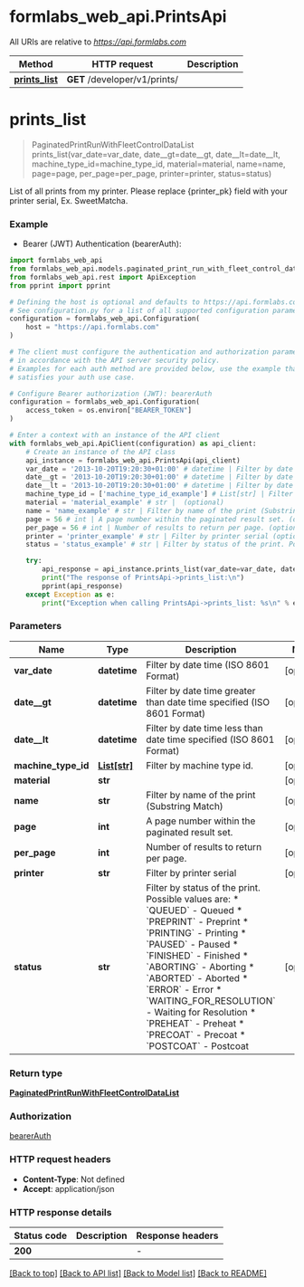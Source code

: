 # formlabs_web_api.PrintsApi

All URIs are relative to *https://api.formlabs.com*

Method | HTTP request | Description
------------- | ------------- | -------------
[**prints_list**](PrintsApi.md#prints_list) | **GET** /developer/v1/prints/ | 


# **prints_list**
> PaginatedPrintRunWithFleetControlDataList prints_list(var_date=var_date, date__gt=date__gt, date__lt=date__lt, machine_type_id=machine_type_id, material=material, name=name, page=page, per_page=per_page, printer=printer, status=status)



List of all prints from my printer. Please replace {printer_pk} field with your printer serial, Ex. SweetMatcha.

### Example

* Bearer (JWT) Authentication (bearerAuth):

```python
import formlabs_web_api
from formlabs_web_api.models.paginated_print_run_with_fleet_control_data_list import PaginatedPrintRunWithFleetControlDataList
from formlabs_web_api.rest import ApiException
from pprint import pprint

# Defining the host is optional and defaults to https://api.formlabs.com
# See configuration.py for a list of all supported configuration parameters.
configuration = formlabs_web_api.Configuration(
    host = "https://api.formlabs.com"
)

# The client must configure the authentication and authorization parameters
# in accordance with the API server security policy.
# Examples for each auth method are provided below, use the example that
# satisfies your auth use case.

# Configure Bearer authorization (JWT): bearerAuth
configuration = formlabs_web_api.Configuration(
    access_token = os.environ["BEARER_TOKEN"]
)

# Enter a context with an instance of the API client
with formlabs_web_api.ApiClient(configuration) as api_client:
    # Create an instance of the API class
    api_instance = formlabs_web_api.PrintsApi(api_client)
    var_date = '2013-10-20T19:20:30+01:00' # datetime | Filter by date time (ISO 8601 Format)  (optional)
    date__gt = '2013-10-20T19:20:30+01:00' # datetime | Filter by date time greater than date time specified (ISO 8601 Format) (optional)
    date__lt = '2013-10-20T19:20:30+01:00' # datetime | Filter by date time less than date time specified (ISO 8601 Format) (optional)
    machine_type_id = ['machine_type_id_example'] # List[str] | Filter by machine type id. (optional)
    material = 'material_example' # str |  (optional)
    name = 'name_example' # str | Filter by name of the print (Substring Match) (optional)
    page = 56 # int | A page number within the paginated result set. (optional)
    per_page = 56 # int | Number of results to return per page. (optional)
    printer = 'printer_example' # str | Filter by printer serial (optional)
    status = 'status_example' # str | Filter by status of the print. Possible values are:                      * `QUEUED` - Queued               * `PREPRINT` - Preprint               * `PRINTING` - Printing             * `PAUSED` - Paused             * `FINISHED` - Finished             * `ABORTING` - Aborting             * `ABORTED` - Aborted             * `ERROR` - Error             * `WAITING_FOR_RESOLUTION` - Waiting for Resolution             * `PREHEAT` - Preheat             * `PRECOAT` - Precoat             * `POSTCOAT` - Postcoat (optional)

    try:
        api_response = api_instance.prints_list(var_date=var_date, date__gt=date__gt, date__lt=date__lt, machine_type_id=machine_type_id, material=material, name=name, page=page, per_page=per_page, printer=printer, status=status)
        print("The response of PrintsApi->prints_list:\n")
        pprint(api_response)
    except Exception as e:
        print("Exception when calling PrintsApi->prints_list: %s\n" % e)
```



### Parameters


Name | Type | Description  | Notes
------------- | ------------- | ------------- | -------------
 **var_date** | **datetime**| Filter by date time (ISO 8601 Format)  | [optional] 
 **date__gt** | **datetime**| Filter by date time greater than date time specified (ISO 8601 Format) | [optional] 
 **date__lt** | **datetime**| Filter by date time less than date time specified (ISO 8601 Format) | [optional] 
 **machine_type_id** | [**List[str]**](str.md)| Filter by machine type id. | [optional] 
 **material** | **str**|  | [optional] 
 **name** | **str**| Filter by name of the print (Substring Match) | [optional] 
 **page** | **int**| A page number within the paginated result set. | [optional] 
 **per_page** | **int**| Number of results to return per page. | [optional] 
 **printer** | **str**| Filter by printer serial | [optional] 
 **status** | **str**| Filter by status of the print. Possible values are:                      * &#x60;QUEUED&#x60; - Queued               * &#x60;PREPRINT&#x60; - Preprint               * &#x60;PRINTING&#x60; - Printing             * &#x60;PAUSED&#x60; - Paused             * &#x60;FINISHED&#x60; - Finished             * &#x60;ABORTING&#x60; - Aborting             * &#x60;ABORTED&#x60; - Aborted             * &#x60;ERROR&#x60; - Error             * &#x60;WAITING_FOR_RESOLUTION&#x60; - Waiting for Resolution             * &#x60;PREHEAT&#x60; - Preheat             * &#x60;PRECOAT&#x60; - Precoat             * &#x60;POSTCOAT&#x60; - Postcoat | [optional] 

### Return type

[**PaginatedPrintRunWithFleetControlDataList**](PaginatedPrintRunWithFleetControlDataList.md)

### Authorization

[bearerAuth](../README.md#bearerAuth)

### HTTP request headers

 - **Content-Type**: Not defined
 - **Accept**: application/json

### HTTP response details

| Status code | Description | Response headers |
|-------------|-------------|------------------|
**200** |  |  -  |

[[Back to top]](#) [[Back to API list]](../README.md#documentation-for-api-endpoints) [[Back to Model list]](../README.md#documentation-for-models) [[Back to README]](../README.md)

